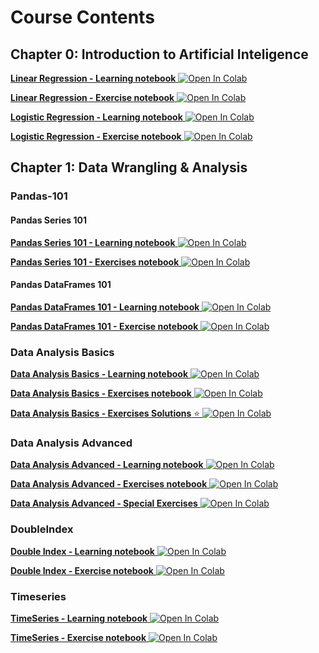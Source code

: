 

# Course Contents

## Chapter 0: Introduction to Artificial Inteligence

[**Linear Regression - Learning notebook**   ![Open In Colab](https://colab.research.google.com/assets/colab-badge.svg)](https://colab.research.google.com/github/samsung-ai-course/8th-9th-edition/blob/main/Chapter%200%20-%20Introduction%20to%20Artificial%20Inteligence/Linear%20Regression/Learning%20Notebook.ipynb)

[**Linear Regression - Exercise notebook**   ![Open In Colab](https://colab.research.google.com/assets/colab-badge.svg)](https://colab.research.google.com/github/samsung-ai-course/8th-9th-edition/blob/main/Chapter%200%20-%20Introduction%20to%20Artificial%20Inteligence/Linear%20Regression/Exercise%20Notebook.ipynb)

[**Logistic Regression - Learning notebook**   ![Open In Colab](https://colab.research.google.com/assets/colab-badge.svg)](https://colab.research.google.com/github/samsung-ai-course/8th-9th-edition/blob/main/Chapter%200%20-%20Introduction%20to%20Artificial%20Inteligence/Logistic%20Regression/Learning%20Notebook.ipynb)

[**Logistic Regression - Exercise notebook**   ![Open In Colab](https://colab.research.google.com/assets/colab-badge.svg)](https://colab.research.google.com/github/samsung-ai-course/8th-9th-edition/blob/main/Chapter%200%20-%20Introduction%20to%20Artificial%20Inteligence/Logistic%20Regression/Exercises%20Notebook.ipynb)

## Chapter 1: Data Wrangling & Analysis

### Pandas-101

#### Pandas Series 101

[**Pandas Series 101 - Learning notebook**   ![Open In Colab](https://colab.research.google.com/assets/colab-badge.svg)](https://colab.research.google.com/github/samsung-ai-course/8th-9th-edition/blob/main/Chapter%201%20-%20Data%20Wrangling%20%26%20Analysis/Pandas-101/Pandas%20Series%20101/Learning%20Notebook.ipynb)

[**Pandas Series 101 - Exercises notebook**   ![Open In Colab](https://colab.research.google.com/assets/colab-badge.svg)](https://colab.research.google.com/github/samsung-ai-course/8th-9th-edition/blob/main/Chapter%201%20-%20Data%20Wrangling%20%26%20Analysis/Pandas-101/Pandas%20Series%20101/Exercises%20Notebook.ipynb)

#### Pandas DataFrames 101

[**Pandas DataFrames 101 - Learning notebook**   ![Open In Colab](https://colab.research.google.com/assets/colab-badge.svg)](https://colab.research.google.com/github/samsung-ai-course/8th-9th-edition/blob/main/Chapter%201%20-%20Data%20Wrangling%20%26%20Analysis/Pandas-101/Pandas%20DataFrames%20101/Learning%20Notebook.ipynb)

[**Pandas DataFrames 101 - Exercise notebook**   ![Open In Colab](https://colab.research.google.com/assets/colab-badge.svg)](https://colab.research.google.com/github/samsung-ai-course/8th-9th-edition/blob/main/Chapter%201%20-%20Data%20Wrangling%20%26%20Analysis/Pandas-101/Pandas%20DataFrames%20101/Exercise%20notebook.ipynb)

### Data Analysis Basics

[**Data Analysis Basics - Learning notebook**   ![Open In Colab](https://colab.research.google.com/assets/colab-badge.svg)](https://colab.research.google.com/github/samsung-ai-course/8th-9th-edition/blob/main/Chapter%201%20-%20Data%20Wrangling%20%26%20Analysis/Data%20Analysis%20Basics/Learning%20Notebook.ipynb)

[**Data Analysis Basics - Exercises notebook**   ![Open In Colab](https://colab.research.google.com/assets/colab-badge.svg)](https://colab.research.google.com/github/samsung-ai-course/8th-9th-edition/blob/main/Chapter%201%20-%20Data%20Wrangling%20%26%20Analysis/Data%20Analysis%20Basics/Exercises%20Notebook.ipynb)

[**Data Analysis Basics - Exercises Solutions** ⭐   ![Open In Colab](https://colab.research.google.com/assets/colab-badge.svg)](https://colab.research.google.com/github/samsung-ai-course/8th-9th-edition/blob/main/Chapter%201%20-%20Data%20Wrangling%20%26%20Analysis/Data%20Analysis%20Basics/Exercises%20Notebook%20Solutions.ipynb)

### Data Analysis Advanced

[**Data Analysis Advanced - Learning notebook**   ![Open In Colab](https://colab.research.google.com/assets/colab-badge.svg)](https://colab.research.google.com/github/samsung-ai-course/8th-9th-edition/blob/main/Chapter%201%20-%20Data%20Wrangling%20%26%20Analysis/Data%20Analysis%20Advanced/Learning%20Notebook.ipynb)

[**Data Analysis Advanced - Exercises notebook**   ![Open In Colab](https://colab.research.google.com/assets/colab-badge.svg)](https://colab.research.google.com/github/samsung-ai-course/8th-9th-edition/blob/main/Chapter%201%20-%20Data%20Wrangling%20%26%20Analysis/Data%20Analysis%20Advanced/Exercises%20Notebook.ipynb)

[**Data Analysis Advanced - Special Exercises**   ![Open In Colab](https://colab.research.google.com/assets/colab-badge.svg)](https://colab.research.google.com/github/samsung-ai-course/8th-9th-edition/blob/main/Chapter%201%20-%20Data%20Wrangling%20%26%20Analysis/Data%20Analysis%20Advanced/Special%20Exercises.ipynb)

### DoubleIndex

[**Double Index - Learning notebook**   ![Open In Colab](https://colab.research.google.com/assets/colab-badge.svg)](https://colab.research.google.com/github/samsung-ai-course/8th-9th-edition/blob/main/Chapter%201%20-%20Data%20Wrangling%20%26%20Analysis/Timeseries%20%26%20DoubleIndex/Double%20Index/Learning%20Notebook.ipynb)

[**Double Index - Exercise notebook**   ![Open In Colab](https://colab.research.google.com/assets/colab-badge.svg)](https://colab.research.google.com/github/samsung-ai-course/8th-9th-edition/blob/main/Chapter%201%20-%20Data%20Wrangling%20%26%20Analysis/Timeseries%20%26%20DoubleIndex/Double%20Index/Exercise%20notebook.ipynb)

### Timeseries

[**TimeSeries - Learning notebook**   ![Open In Colab](https://colab.research.google.com/assets/colab-badge.svg)](https://colab.research.google.com/github/samsung-ai-course/8th-9th-edition/blob/main/Chapter%201%20-%20Data%20Wrangling%20%26%20Analysis/Timeseries%20%26%20DoubleIndex/TimeSeries/Learning%20Notebook.ipynb)

[**TimeSeries - Exercise notebook**   ![Open In Colab](https://colab.research.google.com/assets/colab-badge.svg)](https://colab.research.google.com/github/samsung-ai-course/8th-9th-edition/blob/main/Chapter%201%20-%20Data%20Wrangling%20%26%20Analysis/Timeseries%20%26%20DoubleIndex/TimeSeries/Exercise%20notebook.ipynb)
